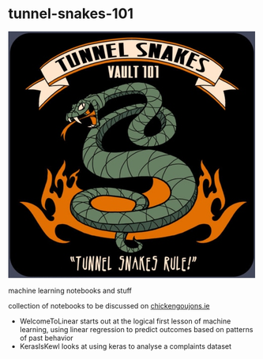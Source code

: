 # tunnel-snakes-101

![Alt text](public/images/tunnelsnakesrule.jpeg?raw=true "Title")

machine learning notebooks and stuff

collection of notebooks to be discussed on [chickengoujons.ie](https://chickengoujons.ie/)  

- WelcomeToLinear starts out at the logical first lesson of machine learning, using linear regression to predict outcomes based on patterns of past behavior
- KerasIsKewl looks at using keras to analyse a complaints dataset

